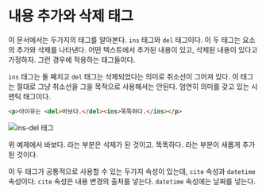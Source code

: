 # 내용 추가와 삭제 태그
이 문서에서는 두가지의 태그를 알아본다. `ins` 태그와 `del` 태그이다. 이 두 태그는 요소의 추가와 삭제를 나타낸다. 어떤 텍스트에서 추가된 내용이 있고, 삭제된 내용이 있다고 가정하자. 그런 경우에 적용하는 태그들이다.

`ins` 태그는 둘 째치고 `del` 태그는 삭제되었다는 의미로 취소선이 그어져 있다. 이 태그는 절대로 그냥 취소선을 그을 목적으로 사용해서는 안된다. 엄연히 의미를 갖고 있는 시맨틱 태그이다.

```html
<p>아이유는 <del>바보다.</del><ins>똑똑하다.</ins></p>
```

![ins-del 태그](https://drive.google.com/uc?export=view&id=1ZZrhjPE3x6_XVcjrAk0P-si5TmjW3zSi)

위 예제에서 바보다. 라는 부분은 삭제가 된 것이고. 똑똑하다. 라는 부분이 새롭게 추가된 것이다.

이 두 태그가 공통적으로 사용할 수 있는 두가지 속성이 있는데, `cite` 속성과 `datetime` 속성이다. `cite` 속성은 내용 변경의 출처를 넣는다. `datetime` 속성에는 날짜를 넣는다.